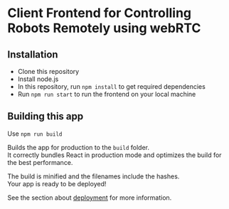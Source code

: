# Client Frontend for Controlling Robots Remotely using webRTC

## Installation

- Clone this repository
- Install node.js
- In this repository, run `npm install` to get required dependencies
- Run `npm run start` to run the frontend on your local machine

## Building this app

Use `npm run build`

Builds the app for production to the `build` folder.<br />
It correctly bundles React in production mode and optimizes the build for the best performance.

The build is minified and the filenames include the hashes.<br />
Your app is ready to be deployed!

See the section about [deployment](https://facebook.github.io/create-react-app/docs/deployment) for more information.
